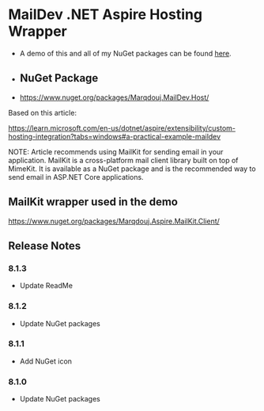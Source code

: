 # MailDev .NET Aspire Hosting Wrapper
- A demo of this and all of my NuGet packages can be found 
[here](https://github.com/marqdouj/BlazorSandbox/).

- ## NuGet Package
- https://www.nuget.org/packages/Marqdouj.MailDev.Host/

Based on this article:

https://learn.microsoft.com/en-us/dotnet/aspire/extensibility/custom-hosting-integration?tabs=windows#a-practical-example-maildev

NOTE: Article recommends using MailKit for sending email in your application. 
MailKit is a cross-platform mail client library built on top of MimeKit. 
It is available as a NuGet package and is the recommended way to send email in ASP.NET Core applications.

## MailKit wrapper used in the demo

https://www.nuget.org/packages/Marqdouj.Aspire.MailKit.Client/

## Release Notes
### 8.1.3
- Update ReadMe

### 8.1.2
- Update NuGet packages

### 8.1.1
- Add NuGet icon

### 8.1.0
- Update NuGet packages

